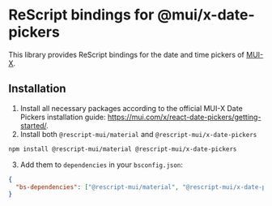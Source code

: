 # ReScript bindings for @mui/x-date-pickers

This library provides ReScript bindings for the date and time pickers of [MUI-X](https://mui.com/x/react-date-pickers/).

## Installation

1. Install all necessary packages according to the official MUI-X Date Pickers installation guide: https://mui.com/x/react-date-pickers/getting-started/.
2. Install both `@rescript-mui/material` and `@rescript-mui/x-date-pickers`

```sh
npm install @rescript-mui/material @rescript-mui/x-date-pickers
```

3. Add them to `dependencies` in your `bsconfig.json`:

```json
{
  "bs-dependencies": ["@rescript-mui/material", "@rescript-mui/x-date-pickers"]
}
```
